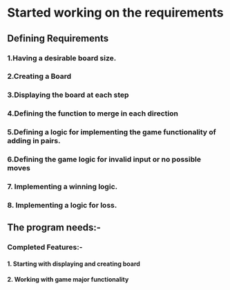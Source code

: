 # Started working on the requirements

## Defining Requirements

### 1.Having a desirable board size.

### 2.Creating a Board

### 3.Displaying the board at each step

### 4.Defining the function to merge in each direction

### 5.Defining a logic for implementing the game functionality of adding in pairs.

### 6.Defining the game logic for invalid input or no possible moves

### 7. Implementing a winning logic.

### 8. Implementing a logic for loss.

## The program needs:-

### Completed Features:-

#### 1. Starting with displaying and creating board

#### 2. Working with game major functionality
